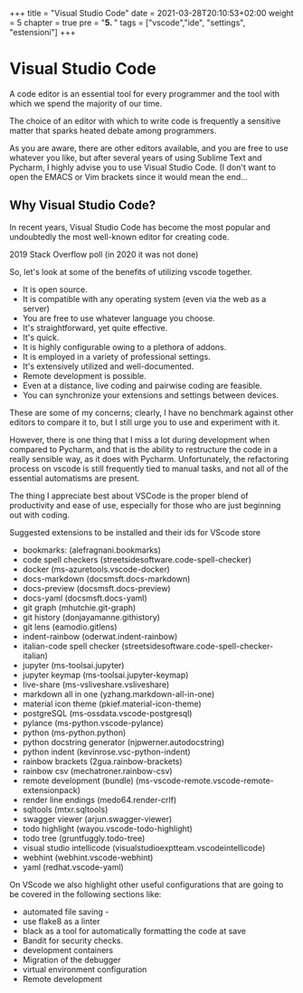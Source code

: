 +++
title = "Visual Studio Code"
date = 2021-03-28T20:10:53+02:00
weight = 5
chapter = true
pre = "<b>5. </b>"
tags = ["vscode","ide", "settings", "estensioni"]
+++

<!-- Hotjar Tracking Code for https://pythonbiellagroup.it -->
<script>
    (function(h,o,t,j,a,r){
        h.hj=h.hj||function(){(h.hj.q=h.hj.q||[]).push(arguments)};
        h._hjSettings={hjid:2847436,hjsv:6};
        a=o.getElementsByTagName('head')[0];
        r=o.createElement('script');r.async=1;
        r.src=t+h._hjSettings.hjid+j+h._hjSettings.hjsv;
        a.appendChild(r);
    })(window,document,'https://static.hotjar.com/c/hotjar-','.js?sv=');
</script>

# Visual Studio Code

A code editor is an essential tool for every programmer and the tool with which we spend the majority of our time.

The choice of an editor with which to write code is frequently a sensitive matter that sparks heated debate among programmers.

As you are aware, there are other editors available, and you are free to use whatever you like, but after several years of using Sublime Text and Pycharm, I highly advise you to use Visual Studio Code. (I don't want to open the EMACS or Vim brackets since it would mean the end...

## Why Visual Studio Code?

In recent years, Visual Studio Code has become the most popular and undoubtedly the most well-known editor for creating code.

2019 Stack Overflow poll (in 2020 it was not done)

So, let's look at some of the benefits of utilizing vscode together.


- It is open source.
- It is compatible with any operating system (even via the web as a server)
- You are free to use whatever language you choose.
- It's straightforward, yet quite effective.
- It's quick.
- It is highly configurable owing to a plethora of addons.
- It is employed in a variety of professional settings.
- It's extensively utilized and well-documented.
- Remote development is possible.
- Even at a distance, live coding and pairwise coding are feasible.
- You can synchronize your extensions and settings between devices.

These are some of my concerns; clearly, I have no benchmark against other editors to compare it to, but I still urge you to use and experiment with it.

However, there is one thing that I miss a lot during development when compared to Pycharm, and that is the ability to restructure the code in a really sensible way, as it does with Pycharm. Unfortunately, the refactoring process on vscode is still frequently tied to manual tasks, and not all of the essential automatisms are present.

The thing I appreciate best about VSCode is the proper blend of productivity and ease of use, especially for those who are just beginning out with coding.

Suggested extensions to be installed and their ids for VScode store
- bookmarks: (alefragnani.bookmarks)
- code spell checkers (streetsidesoftware.code-spell-checker)
- docker (ms-azuretools.vscode-docker)
- docs-markdown (docsmsft.docs-markdown)
- docs-preview (docsmsft.docs-preview)
- docs-yaml (docsmsft.docs-yaml)
- git graph (mhutchie.git-graph)
- git history (donjayamanne.githistory)
- git lens (eamodio.gitlens)
- indent-rainbow (oderwat.indent-rainbow)
- italian-code spell checker (streetsidesoftware.code-spell-checker-italian)
- jupyter (ms-toolsai.jupyter)
- jupyter keymap (ms-toolsai.jupyter-keymap)
- live-share (ms-vsliveshare.vsliveshare)
- markdown all in one (yzhang.markdown-all-in-one)
- material icon theme (pkief.material-icon-theme)
- postgreSQL (ms-ossdata.vscode-postgresql)
- pylance (ms-python.vscode-pylance)
- python (ms-python.python)
- python docstring generator (njpwerner.autodocstring)
- python indent (kevinrose.vsc-python-indent)
- rainbow brackets (2gua.rainbow-brackets)
- rainbow csv (mechatroner.rainbow-csv)
- remote development (bundle) (ms-vscode-remote.vscode-remote-extensionpack)
- render line endings (medo64.render-crlf)
- sqltools (mtxr.sqltools)
- swagger viewer (arjun.swagger-viewer)
- todo highlight (wayou.vscode-todo-highlight)
- todo tree (gruntfuggly.todo-tree)
- visual studio intellicode (visualstudioexptteam.vscodeintellicode)
- webhint (webhint.vscode-webhint)
- yaml (redhat.vscode-yaml)

On VScode we also highlight other useful configurations that are going to be covered in the following sections like:
- automated file saving -
-  use flake8 as a linter
-  black as a tool for automatically formatting the code at save
- Bandit for security checks.
- development containers
- Migration of the debugger
- virtual environment configuration
- Remote development
